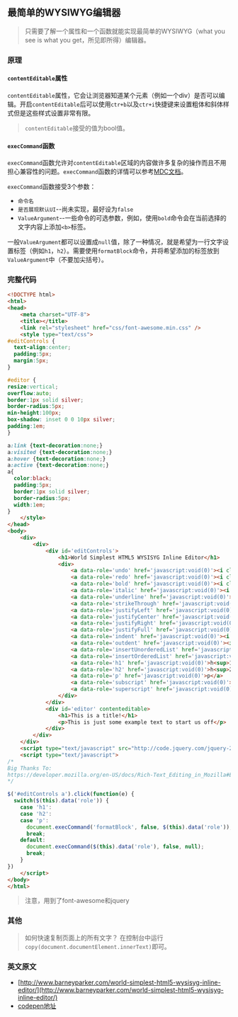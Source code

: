 最简单的WYSIWYG编辑器
---

>   只需要了解一个属性和一个函数就能实现最简单的WYSIWYG（what you see is what you get，所见即所得）编辑器。

### 原理

#### `contentEditable`属性

`contentEditable`属性，它会让浏览器知道某个元素（例如一个div）是否可以编辑。开启`contentEditable`后可以使用`ctr+b`以及`ctr+i`快捷键来设置粗体和斜体样式但是这些样式设置非常有限。

>   `contentEditable`接受的值为bool值。

#### `execCommand`函数

`execCommand`函数允许对`contentEditable`区域的内容做许多复杂的操作而且不用担心兼容性的问题。`execCommand`函数的详情可以参考[MDC文档](https://developer.mozilla.org/en-US/docs/Rich-Text_Editing_in_Mozilla#Executing_Commands)。

`execCommand`函数接受3个参数：

*   `命令名`
*   `是否展现默认UI`--尚未实现，最好设为`false`
*   `ValueArgument`--一些命令的可选参数，例如，使用`bold`命令会在当前选择的文字内容上添加`<b>`标签。

一般`ValueArgument`都可以设置成`null`值，除了一种情况，就是希望为一行文字设置标签（例如`h1`，`h2`）。需要使用`formatBlock`命令，并将希望添加的标签放到`ValueArgument`中（不要加尖括号）。

### 完整代码

```html
<!DOCTYPE html>
<html>
<head>
    <meta charset="UTF-8">
    <title></title>
    <link rel="stylesheet" href="css/font-awesome.min.css" />
    <style type="text/css">
#editControls {
  text-align:center;
  padding:5px;
  margin:5px;
}

#editor {
resize:vertical;
overflow:auto;
border:1px solid silver;
border-radius:5px;
min-height:100px;
box-shadow: inset 0 0 10px silver;
padding:1em;
}

a:link {text-decoration:none;}
a:visited {text-decoration:none;}
a:hover {text-decoration:none;}
a:active {text-decoration:none;}
a{
  color:black;
  padding:5px;
  border:1px solid silver;
  border-radius:5px;
  width:1em;
}
    </style>
</head>
<body>
    <div>
        <div>
            <div id='editControls'>
                <h1>World Simplest HTML5 WYSISYG Inline Editor</h1>
                <div>
                    <a data-role='undo' href='javascript:void(0)'><i class='fa fa-undo'></i></a>
                    <a data-role='redo' href='javascript:void(0)'><i class='fa fa-repeat'></i></a>
                    <a data-role='bold' href='javascript:void(0)'><i class='fa fa-bold'></i></a>
                    <a data-role='italic' href='javascript:void(0)'><i class='fa fa-italic'></i></a>
                    <a data-role='underline' href='javascript:void(0)'><i class='fa fa-underline'></i></a>
                    <a data-role='strikeThrough' href='javascript:void(0)'><i class='fa fa-strikethrough'></i></a>
                    <a data-role='justifyLeft' href='javascript:void(0)'><i class='fa fa-align-left'></i></a>
                    <a data-role='justifyCenter' href='javascript:void(0)'><i class='fa fa-align-center'></i></a>
                    <a data-role='justifyRight' href='javascript:void(0)'><i class='fa fa-align-right'></i></a>
                    <a data-role='justifyFull' href='javascript:void(0)'><i class='fa fa-align-justify'></i></a>
                    <a data-role='indent' href='javascript:void(0)'><i class='fa fa-indent'></i></a>
                    <a data-role='outdent' href='javascript:void(0)'><i class='fa fa-outdent'></i></a>
                    <a data-role='insertUnorderedList' href='javascript:void(0)'><i class='fa fa-list-ul'></i></a>
                    <a data-role='insertOrderedList' href='javascript:void(0)'><i class='fa fa-list-ol'></i></a>
                    <a data-role='h1' href='javascript:void(0)'>h<sup>1</sup></a>
                    <a data-role='h2' href='javascript:void(0)'>h<sup>2</sup></a>
                    <a data-role='p' href='javascript:void(0)'>p</a>
                    <a data-role='subscript' href='javascript:void(0)'><i class='fa fa-subscript'></i></a>
                    <a data-role='superscript' href='javascript:void(0)'><i class='fa fa-superscript'></i></a>
                </div>
            </div>
            <div id='editor' contenteditable>
                <h1>This is a title!</h1>
                <p>This is just some example text to start us off</p>
            </div>
        </div>
    </div>
    <script type="text/javascript" src="http://code.jquery.com/jquery-2.0.2.min.js"></script>
    <script type="text/javascript">
/*
Big Thanks To:
https://developer.mozilla.org/en-US/docs/Rich-Text_Editing_in_Mozilla#Executing_Commands
*/

$('#editControls a').click(function(e) {
  switch($(this).data('role')) {
    case 'h1':
    case 'h2':
    case 'p':
      document.execCommand('formatBlock', false, $(this).data('role'));
      break;
    default:
      document.execCommand($(this).data('role'), false, null);
      break;
    }
})
    </script>
</body>
</html>
```

>   注意，用到了font-awesome和jquery


### 其他

>   如何快速复制页面上的所有文字？
>   在控制台中运行`copy(document.documentElement.innerText)`即可。

### 英文原文
*   [http://www.barneyparker.com/world-simplest-html5-wysisyg-inline-editor/](http://www.barneyparker.com/world-simplest-html5-wysisyg-inline-editor/)
*   [codepen地址](http://codepen.io/barney-parker/full/idjCG)
